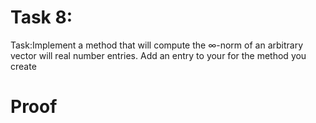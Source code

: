 # Task 8: 
Task:Implement a method that will compute the ∞-norm of an arbitrary vector will real number entries. Add an entry to your for the method you create 
# Proof
